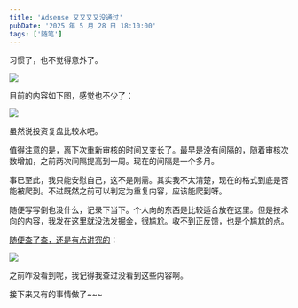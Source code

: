 ```yaml
---
title: 'Adsense 又又又又没通过'
pubDate: '2025 年 5 月 28 日 18:10:00'
tags: ['随笔']
---
```



习惯了，也不觉得意外了。

![](https://md.p1gd0g.cc/mmbiz_png/OQRlA7Uf7SWI3NxaRh9WStpSpEM2JLQHKhIx1srzDhE8S40keibehRed5Q3XAZUEZRBq6yp2E51MUOrjaTXbtQg/0?from=appmsg)

目前的内容如下图，感觉也不少了：

![](https://md.p1gd0g.cc/mmbiz_png/OQRlA7Uf7SWI3NxaRh9WStpSpEM2JLQHXic2AJYXL47icxQHic1icbJjH393m4MFSiaQ9mwia0e7iaflHkDzfQFed9BNg/0?from=appmsg)

虽然说投资复盘比较水吧。

值得注意的是，离下次重新审核的时间又变长了。最早是没有间隔的，随着审核次数增加，之前两次间隔提高到一周。现在的间隔是一个多月。

事已至此，我只能安慰自己，这不是刚需。其实我不太清楚，现在的格式到底是否能被爬到。不过既然之前可以判定为重复内容，应该能爬到呀。

随便写写倒也没什么，记录下当下。个人向的东西是比较适合放在这里。但是技术向的内容，我发在这里就没法发掘金，很尴尬。收不到正反馈，也是个尴尬的点。

[随便查了查，还是有点讲究的](https://www.deepawaliseotips.com/google-adsense-approval/)：

![](https://md.p1gd0g.cc/mmbiz_png/OQRlA7Uf7SWI3NxaRh9WStpSpEM2JLQHPA6Nk2R5QZUJQWSZjvF1d0CUM16tQBfdPicfGnMUyibsic5rCmoN1FqZQ/0?from=appmsg)

之前咋没看到呢，我记得我查过没看到这些内容啊。

接下来又有的事情做了~~~